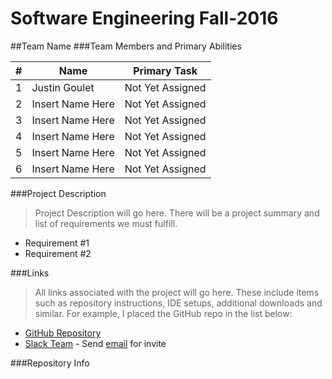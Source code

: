 Software Engineering Fall-2016
=================================
##Team Name
###Team Members and Primary Abilities

|#|Name|Primary Task|
|---|---|---|
|1|		Justin Goulet			|	Not Yet Assigned|
|2|		Insert Name Here		|	Not Yet Assigned|
|3|		Insert Name Here		|	Not Yet Assigned|
|4|		Insert Name Here		|	Not Yet Assigned|
|5|		Insert Name Here		|	Not Yet Assigned|
|6|		Insert Name Here		|	Not Yet Assigned|

###Project Description
>Project Description will go here. There will be a project summary and list of requirements we must fulfill.
- Requirement #1
- Requirement #2

###Links
>All links associated with the project will go here. These include items such as repository instructions, IDE setups, additional downloads and similar. For example, I placed the GitHub repo in the list below:
- [GitHub Repository](https://github.com/Software-Engineering-CSUSM/Enter-Team-Name_ProjectName-2016)
- [Slack Team](https://csusm-se-f2016.slack.com/) - Send [email](mailto:jstngoulet@me.com) for invite

###Repository Info